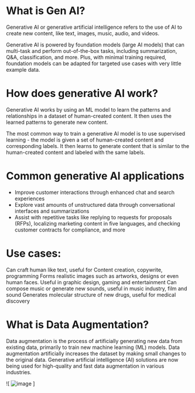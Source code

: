 # What is Gen AI?
Generative AI or generative artificial intelligence refers to the use of AI to create new content, like text, images, music, audio, and videos.

Generative AI is powered by foundation models (large AI models) that can multi-task and perform out-of-the-box tasks, including summarization, Q&A, classification, and more. Plus, with minimal training required, foundation models can be adapted for targeted use cases with very little example data. 

# How does generative AI work?
Generative AI works by using an ML model to learn the patterns and relationships in a dataset of human-created content. It then uses the learned patterns to generate new content. 

The most common way to train a generative AI model is to use supervised learning - the model is given a set of human-created content and corresponding labels. It then learns to generate content that is similar to the human-created content and labeled with the same labels.

# Common generative AI applications
- Improve customer interactions through enhanced chat and search experiences 
- Explore vast amounts of unstructured data through conversational interfaces and summarizations 
- Assist with repetitive tasks like replying to requests for proposals (RFPs), localizing marketing content in five languages, and checking customer contracts for compliance, and more

# Use cases:
Can craft human like text, useful for Content creation, copywrite, programming
Forms realistic images  such as artworks, designs or even human faces. Useful in graphic design, gaming and entertainment
Can compose music or generate new sounds, useful in music industry, film and sound
Generates molecular structure of new drugs, useful for medical discovery

# What is Data Augmentation?
Data augmentation is the process of artificially generating new data from existing data, primarily to train new machine learning (ML) models. Data augmentation artificially increases the dataset by making small changes to the original data. Generative artificial intelligence (AI) solutions are now being used for high-quality and fast data augmentation in various industries.

![ ![image](https://github.com/InaArya/AIML_Notes/assets/95537907/b8d8d19a-db9d-408d-915a-d100d7a7cddb)
]

